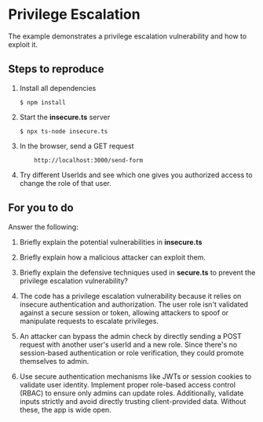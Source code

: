 # Privilege Escalation

The example demonstrates a privilege escalation vulnerability and how to exploit it.

## Steps to reproduce

1. Install all dependencies

    `$ npm install`

2. Start the **insecure.ts** server

    `$ npx ts-node insecure.ts`

3. In the browser, send a GET request

    ```
        http://localhost:3000/send-form
    ```

4. Try different UserIds and see which one gives you authorized access to change the role of that user.

## For you to do

Answer the following:

1. Briefly explain the potential vulnerabilities in **insecure.ts**
2. Briefly explain how a malicious attacker can exploit them.
3. Briefly explain the defensive techniques used in **secure.ts** to prevent the privilege escalation vulnerability?

1. The code has a privilege escalation vulnerability because it relies on insecure authentication and authorization. The user role isn't validated against a secure session or token, allowing attackers to spoof or manipulate requests to escalate privileges.

2. An attacker can bypass the admin check by directly sending a POST request with another user's userId and a new role. Since there's no session-based authentication or role verification, they could promote themselves to admin.

3. Use secure authentication mechanisms like JWTs or session cookies to validate user identity. Implement proper role-based access control (RBAC) to ensure only admins can update roles. Additionally, validate inputs strictly and avoid directly trusting client-provided data. Without these, the app is wide open.